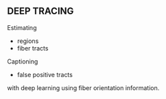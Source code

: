 ## DEEP TRACING
Estimating 
* regions
* fiber tracts 

Captioning
* false positive tracts

with deep learning using fiber orientation information.

